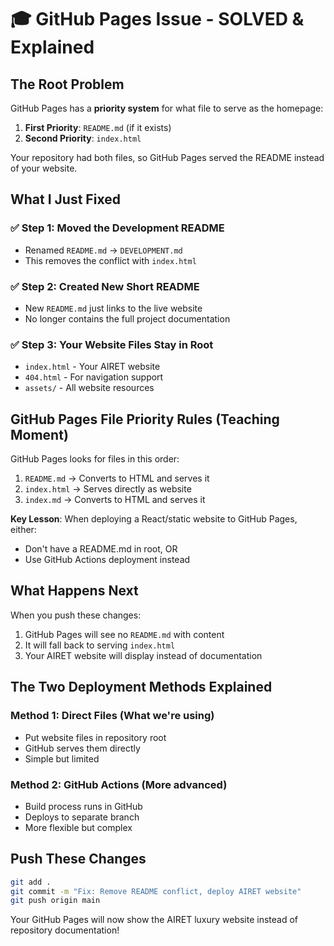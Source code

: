 # 🎓 GitHub Pages Issue - SOLVED & Explained

## The Root Problem
GitHub Pages has a **priority system** for what file to serve as the homepage:

1. **First Priority**: `README.md` (if it exists)
2. **Second Priority**: `index.html`

Your repository had both files, so GitHub Pages served the README instead of your website.

## What I Just Fixed

### ✅ Step 1: Moved the Development README
- Renamed `README.md` → `DEVELOPMENT.md`
- This removes the conflict with `index.html`

### ✅ Step 2: Created New Short README
- New `README.md` just links to the live website
- No longer contains the full project documentation

### ✅ Step 3: Your Website Files Stay in Root
- `index.html` - Your AIRET website
- `404.html` - For navigation support  
- `assets/` - All website resources

## GitHub Pages File Priority Rules (Teaching Moment)

GitHub Pages looks for files in this order:
1. `README.md` → Converts to HTML and serves it
2. `index.html` → Serves directly as website
3. `index.md` → Converts to HTML and serves it

**Key Lesson**: When deploying a React/static website to GitHub Pages, either:
- Don't have a README.md in root, OR
- Use GitHub Actions deployment instead

## What Happens Next

When you push these changes:
1. GitHub Pages will see no `README.md` with content
2. It will fall back to serving `index.html` 
3. Your AIRET website will display instead of documentation

## The Two Deployment Methods Explained

### Method 1: Direct Files (What we're using)
- Put website files in repository root
- GitHub serves them directly
- Simple but limited

### Method 2: GitHub Actions (More advanced)
- Build process runs in GitHub
- Deploys to separate branch
- More flexible but complex

## Push These Changes

```bash
git add .
git commit -m "Fix: Remove README conflict, deploy AIRET website"
git push origin main
```

Your GitHub Pages will now show the AIRET luxury website instead of repository documentation!